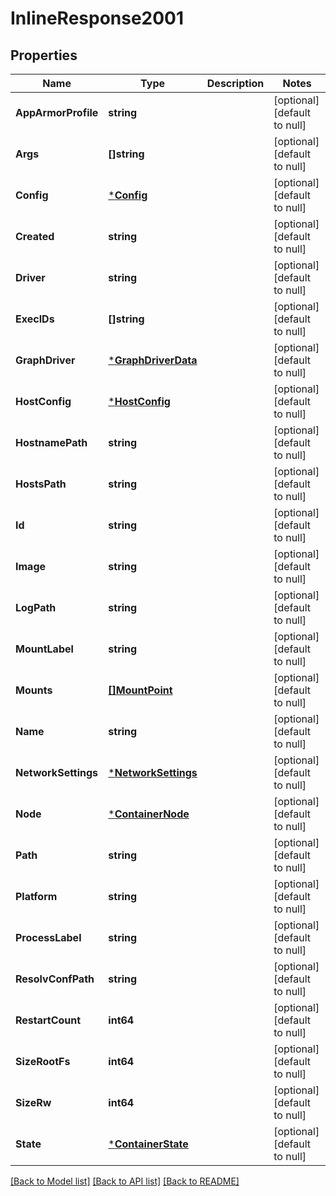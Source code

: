 # InlineResponse2001

## Properties
Name | Type | Description | Notes
------------ | ------------- | ------------- | -------------
**AppArmorProfile** | **string** |  | [optional] [default to null]
**Args** | **[]string** |  | [optional] [default to null]
**Config** | [***Config**](Config.md) |  | [optional] [default to null]
**Created** | **string** |  | [optional] [default to null]
**Driver** | **string** |  | [optional] [default to null]
**ExecIDs** | **[]string** |  | [optional] [default to null]
**GraphDriver** | [***GraphDriverData**](GraphDriverData.md) |  | [optional] [default to null]
**HostConfig** | [***HostConfig**](HostConfig.md) |  | [optional] [default to null]
**HostnamePath** | **string** |  | [optional] [default to null]
**HostsPath** | **string** |  | [optional] [default to null]
**Id** | **string** |  | [optional] [default to null]
**Image** | **string** |  | [optional] [default to null]
**LogPath** | **string** |  | [optional] [default to null]
**MountLabel** | **string** |  | [optional] [default to null]
**Mounts** | [**[]MountPoint**](MountPoint.md) |  | [optional] [default to null]
**Name** | **string** |  | [optional] [default to null]
**NetworkSettings** | [***NetworkSettings**](NetworkSettings.md) |  | [optional] [default to null]
**Node** | [***ContainerNode**](ContainerNode.md) |  | [optional] [default to null]
**Path** | **string** |  | [optional] [default to null]
**Platform** | **string** |  | [optional] [default to null]
**ProcessLabel** | **string** |  | [optional] [default to null]
**ResolvConfPath** | **string** |  | [optional] [default to null]
**RestartCount** | **int64** |  | [optional] [default to null]
**SizeRootFs** | **int64** |  | [optional] [default to null]
**SizeRw** | **int64** |  | [optional] [default to null]
**State** | [***ContainerState**](ContainerState.md) |  | [optional] [default to null]

[[Back to Model list]](../README.md#documentation-for-models) [[Back to API list]](../README.md#documentation-for-api-endpoints) [[Back to README]](../README.md)

